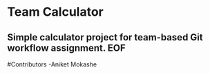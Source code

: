 # Team Calculator
Simple calculator project for team-based Git workflow assignment.
EOF
-----------------
#Contributors
-Aniket Mokashe

